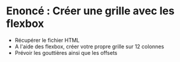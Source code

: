 # Enoncé : Créer une grille avec les flexbox

- Récupérer le fichier HTML
- A l'aide des flexbox, créer votre propre grille sur 12 colonnes
- Prévoir les gouttières ainsi que les offsets
